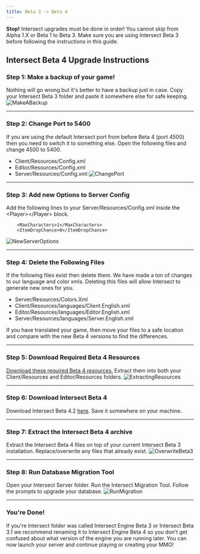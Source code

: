 ```yaml
---
title: Beta 3 -> Beta 4
---
```


<div class="alert alert-danger">
  <strong>Stop!</strong> Intersect upgrades must be done in order! You cannot skip from Alpha 1.X or Beta 1 to Beta 3. Make sure you are using Intersect Beta 3 before following the instructions in this guide.
</div>

## Intersect Beta 4 Upgrade Instructions

### Step 1: Make a backup of your game!
Nothing will go wrong but it's better to have a backup just in case. Copy your Intersect Beta 3 folder and paste it somewhere else for safe keeping.
![MakeABackup](http://www.ascensiongamedev.com/resources/filehost/95a01605b697f2d9f92a2453b6d0dd7a.gif)

------------

### Step 2: Change Port to 5400
If you are using the default Intersect port from before Beta 4 (port 4500) then you need to switch it to something else. Open the following files and change 4500 to 5400.
* Client/Resources/Config.xml
* Editor/Resources/Config.xml
* Server/Resources/Config.xml
![ChangePort](http://www.ascensiongamedev.com/resources/filehost/746150ad6289065e54373f1f26311ef2.gif)

------------

### Step 3: Add new Options to Server Config
Add the following lines to your Server/Resources/Config.xml inside the \<Player\>\</Player\> block.
~~~~
    <MaxCharacters>1</MaxCharacters>
    <ItemDropChance>0</ItemDropChance>
~~~~
![NewServerOptions](http://www.ascensiongamedev.com/resources/filehost/e2fa55dc1156c04e0103bae2a79970b7.gif)

------------

### Step 4: Delete the Following Files
If the following files exist then delete them. We have made a ton of changes to our language and color xmls. Deleting this files will allow Intersect to generate new ones for you. 
* Server/Resources/Colors.Xml
* Client/Resources/languages/Client.English.xml
* Editor/Resources/languages/Editor.English.xml
* Server/Resources/languages/Server.English.xml

If you have translated your game, then move your files to a safe location and compare with the new Beta 4 versions to find the differences.

------------

### Step 5: Download Required Beta 4 Resources
[Download these required Beta 4 resources.](http://www.ascensiongamedev.com/resources/filehost/f888ae35eb4ede32e3471e538401d9b1.zip) Extract them into both your Client/Resources and Editor/Resources folders.
![ExtractingResources](http://www.ascensiongamedev.com/resources/filehost/6ff20ca2fbdbf2c706a44ff559bdcd95.gif)

------------

### Step 6: Download Intersect Beta 4
Download Intersect Beta 4.2 [here](https://www.ascensiongamedev.com/community/files/file/3-intersect-engine/?do=download&r=560&version=82). Save it somewhere on your machine.

------------

### Step 7: Extract the Intersect Beta 4 archive
Extract the Intersect Beta 4 files on top of your current Intersect Beta 3 installation. Replace/overwrite any files that already exist.
![OverwriteBeta3](http://www.ascensiongamedev.com/resources/filehost/01f3e2c55deb69df8bbc56073e82f2d8.gif)

------------

### Step 8: Run Database Migration Tool
Open your Intersect Server folder. Run the Intersect Migration Tool. Follow the prompts to upgrade your database.
![RunMigration](http://www.ascensiongamedev.com/resources/filehost/354c5bd59213b5ddb4968801b1b02661.gif)

------------

### You're Done!
If you're Intersect folder was called Intersect Engine Beta 3 or Intersect Beta 3.1 we recommend renaming it to Intersect Engine Beta 4 so you don't get confused about what version of the engine you are running later. You can now launch your server and continue playing or creating your MMO!
